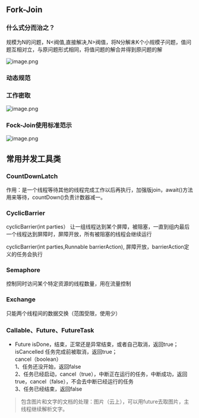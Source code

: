 ## Fork-Join

### 什么式分而治之？  
规模为N的问题，N<阀值,直接解决,N>阀值，将N分解未K个小规模子问题，值问题互相对立，与原问题形式相同，将值问题的解合并得到原问题的解

![image.png](https://upload-images.jianshu.io/upload_images/4617498-b7d4b877f739c899.png?imageMogr2/auto-orient/strip%7CimageView2/2/w/1240)

### 动态规范

### 工作密取

![image.png](https://upload-images.jianshu.io/upload_images/4617498-a07617e2792faa35.png?imageMogr2/auto-orient/strip%7CimageView2/2/w/1240)

### Fock-Join使用标准范示

![image.png](https://upload-images.jianshu.io/upload_images/4617498-956ec8a8b1920de0.png?imageMogr2/auto-orient/strip%7CimageView2/2/w/1240)

## 常用并发工具类

### CountDownLatch

作用：是一个线程等待其他的线程完成工作以后再执行，加强版join，await()方法用来等待，countDown()负责计数器减一。

### CyclicBarrier

cyclicBarrier(int parties）
让一组线程达到某个屏障，被阻塞，一直到组内最后一个线程达到屏障时，屏障开放，所有被阻塞的线程会继续运行

cyclicBarrier(int parties,Runnable barrierAction), 屏障开放，barrierAction定义的任务会执行 

### Semaphore

控制同时访问某个特定资源的线程数量，用在流量控制

### Exchange

只能两个线程间的数据交换（范围受限，使用少）

### Callable、Future、FutureTask

* Future
    isDone，结束，正常还是异常结束，或者自己取消，返回true；  
    isCancelled 任务完成前被取消，返回true；  
    cancel（boolean）  
        1、任务还没开始，返回false  
        2、任务已经启动，cancel（true），中断正在运行的任务，中断成功，返回true，cancel（false），不会去中断已经运行的任务  
        3、任务已经结束，返回false 

> 包含图片和文字的文档的处理：图片（云上），可以用future去取图片，主线程继续解析文字。


 